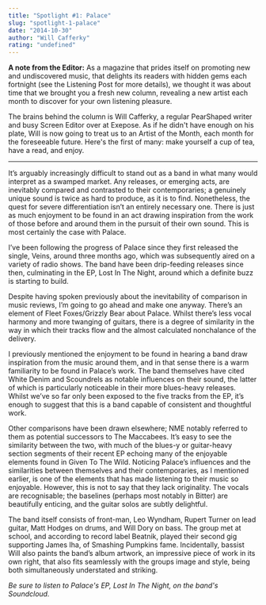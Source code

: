 ```yaml
---
title: "Spotlight #1: Palace"
slug: "spotlight-1-palace"
date: "2014-10-30"
author: "Will Cafferky"
rating: "undefined"
---
```


**A note from the Editor:** As a magazine that prides itself on promoting new and undiscovered music, that delights its readers with hidden gems each fortnight (see the Listening Post for more details), we thought it was about time that we brought you a fresh new column, revealing a new artist each month to discover for your own listening pleasure.

The brains behind the column is Will Cafferky, a regular PearShaped writer and busy Screen Editor over at Exepose. As if he didn't have enough on his plate, Will is now going to treat us to an Artist of the Month, each month for the foreseeable future. Here's the first of many: make yourself a cup of tea, have a read, and enjoy.

* * *

It’s arguably increasingly difficult to stand out as a band in what many would interpret as a swamped market. Any releases, or emerging acts, are inevitably compared and contrasted to their contemporaries; a genuinely unique sound is twice as hard to produce, as it is to find. Nonetheless, the quest for severe differentiation isn’t an entirely necessary one. There is just as much enjoyment to be found in an act drawing inspiration from the work of those before and around them in the pursuit of their own sound. This is most certainly the case with Palace.

I’ve been following the progress of Palace since they first released the single, Veins, around three months ago, which was subsequently aired on a variety of radio shows. The band have been drip-feeding releases since then, culminating in the EP, Lost In The Night, around which a definite buzz is starting to build.

Despite having spoken previously about the inevitability of comparison in music reviews, I’m going to go ahead and make one anyway. There’s an element of Fleet Foxes/Grizzly Bear about Palace. Whilst there’s less vocal harmony and more twanging of guitars, there is a degree of similarity in the way in which their tracks flow and the almost calculated nonchalance of the delivery.

I previously mentioned the enjoyment to be found in hearing a band draw inspiration from the music around them, and in that sense there is a warm familiarity to be found in Palace’s work. The band themselves have cited White Denim and Scoundrels as notable influences on their sound, the latter of which is particularly noticeable in their more blues-heavy releases. Whilst we’ve so far only been exposed to the five tracks from the EP, it’s enough to suggest that this is a band capable of consistent and thoughtful work.

Other comparisons have been drawn elsewhere; NME notably referred to them as potential successors to The Maccabees. It’s easy to see the similarity between the two, with much of the blues-y or guitar-heavy section segments of their recent EP echoing many of the enjoyable elements found in Given To The Wild. Noticing Palace’s influences and the similarities between themselves and their contemporaries, as I mentioned earlier, is one of the elements that has made listening to their music so enjoyable. However, this is not to say that they lack originality. The vocals are recognisable; the baselines (perhaps most notably in Bitter) are beautifully enticing, and the guitar solos are subtly delightful.

The band itself consists of front-man, Leo Wyndham, Rupert Turner on lead guitar, Matt Hodges on drums, and Will Dory on bass. The group met at school, and according to record label Beatnik, played their second gig supporting James Iha, of Smashing Pumpkins fame. Incidentally, bassist Will also paints the band’s album artwork, an impressive piece of work in its own right, that also fits seamlessly with the groups image and style, being both simultaneously understated and striking.

_Be sure to listen to Palace's EP, Lost In The Night, on the band's Soundcloud._
